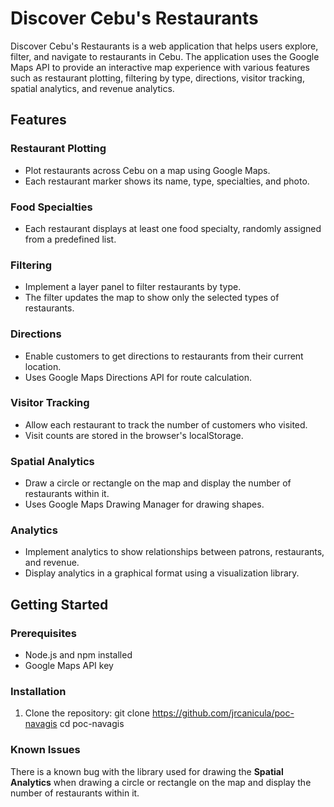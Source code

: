 # Discover Cebu's Restaurants

Discover Cebu's Restaurants is a web application that helps users explore, filter, and navigate to restaurants in Cebu. The application uses the Google Maps API to provide an interactive map experience with various features such as restaurant plotting, filtering by type, directions, visitor tracking, spatial analytics, and revenue analytics.

## Features

### Restaurant Plotting
- Plot restaurants across Cebu on a map using Google Maps.
- Each restaurant marker shows its name, type, specialties, and photo.

### Food Specialties
- Each restaurant displays at least one food specialty, randomly assigned from a predefined list.

### Filtering
- Implement a layer panel to filter restaurants by type.
- The filter updates the map to show only the selected types of restaurants.

### Directions
- Enable customers to get directions to restaurants from their current location.
- Uses Google Maps Directions API for route calculation.

### Visitor Tracking
- Allow each restaurant to track the number of customers who visited.
- Visit counts are stored in the browser's localStorage.

### Spatial Analytics
- Draw a circle or rectangle on the map and display the number of restaurants within it.
- Uses Google Maps Drawing Manager for drawing shapes.

### Analytics
- Implement analytics to show relationships between patrons, restaurants, and revenue.
- Display analytics in a graphical format using a visualization library.

## Getting Started

### Prerequisites
- Node.js and npm installed
- Google Maps API key

### Installation

1. Clone the repository:
   git clone https://github.com/jrcanicula/poc-navagis
   cd poc-navagis

### Known Issues

There is a known bug with the library used for drawing the **Spatial Analytics** when drawing a circle or rectangle on the map and display the number of restaurants within it.
